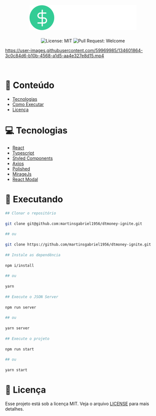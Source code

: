 <h1 align="center">
  <img src=".github/logo.svg" />
</h1>

<p align="center">
  <img alt="License: MIT" src="https://img.shields.io/github/license/martinsgabriel1956/dtmoney-ignite?style=for-the-badge&color=5429CC" />
  <img alt="Pull Request: Welcome" src="https://img.shields.io/static/v1?label=PRs&message=welcome&color=33CC95&labelColor=41414D&style=for-the-badge" />
</p>

https://user-images.githubusercontent.com/59969985/134601864-3c0c84d6-b10b-4568-a1d5-aa4e327e8d15.mp4

<br />

# :pushpin: Conteúdo

- [Tecnologias](#computer-tecnologias)
- [Como Executar](#construction_worker-executando)
- [Licença](#memo-licença)

# :computer: Tecnologias

- [React](https://reactjs.org/)
- [Typescript](https://www.typescriptlang.org/)
- [Styled Components](https://github.com/styled-components/styled-components)
- [Axios](https://github.com/axios/axios)
- [Polished](https://polished.js.org)
- [MirageJs](https://miragejs.com/)
- [React Modal](http://reactcommunity.org/react-modal)

# :construction_worker: Executando

```bash
## Clonar o repositório

git clone git@github.com:martinsgabriel1956/dtmoney-ignite.git

## ou

git clone https://github.com/martinsgabriel1956/dtmoney-ignite.git

## Instale as dependência

npm i/install

## ou

yarn

## Execute o JSON Server

npm run server

## ou

yarn server

## Execute o projeto 

npm run start

## ou

yarn start
```

# :memo: Licença

Esse projeto está sob a licença MIT. Veja o arquivo [LICENSE](LICENSE.md) para mais detalhes.
